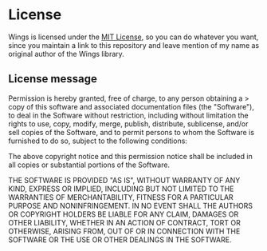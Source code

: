 License
=======
Wings is licensed under the [MIT License](http://www.opensource.org/licenses/mit-license.php), so you can do whatever you want, since you maintain a link to this repository and leave mention of my name as original author of the Wings library.

License message
---------------
Permission is hereby granted, free of charge, to any person obtaining a > copy of this software and associated documentation files (the "Software"), to deal in the Software without restriction, including without limitation the rights to use, copy, modify, merge, publish, distribute, sublicense, and/or sell copies of the Software, and to permit persons to whom the Software is furnished to do so, subject to the following conditions:

The above copyright notice and this permission notice shall be included in all copies or substantial portions of the Software.

THE SOFTWARE IS PROVIDED "AS IS", WITHOUT WARRANTY OF ANY KIND, EXPRESS OR IMPLIED, INCLUDING BUT NOT LIMITED TO THE WARRANTIES OF MERCHANTABILITY, FITNESS FOR A PARTICULAR PURPOSE AND NONINFRINGEMENT. IN NO EVENT SHALL THE AUTHORS OR COPYRIGHT HOLDERS BE LIABLE FOR ANY CLAIM, DAMAGES OR OTHER LIABILITY, WHETHER IN AN ACTION OF CONTRACT, TORT OR OTHERWISE, ARISING FROM, OUT OF OR IN CONNECTION WITH THE SOFTWARE OR THE USE OR OTHER DEALINGS IN THE SOFTWARE.
